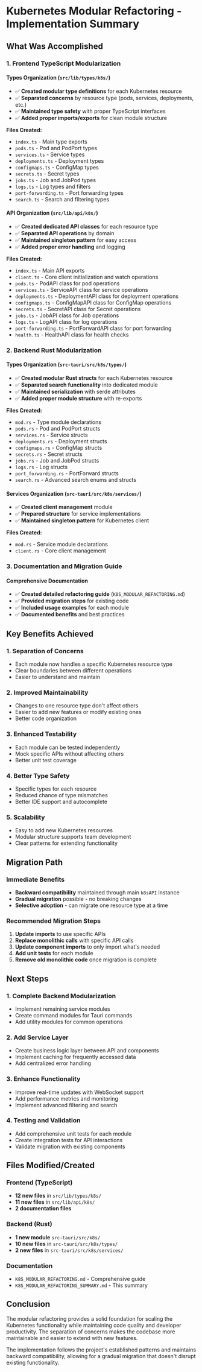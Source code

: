 # Kubernetes Modular Refactoring - Implementation Summary

## What Was Accomplished

### 1. **Frontend TypeScript Modularization**

#### Types Organization (`src/lib/types/k8s/`)
- ✅ **Created modular type definitions** for each Kubernetes resource
- ✅ **Separated concerns** by resource type (pods, services, deployments, etc.)
- ✅ **Maintained type safety** with proper TypeScript interfaces
- ✅ **Added proper imports/exports** for clean module structure

**Files Created:**
- `index.ts` - Main type exports
- `pods.ts` - Pod and PodPort types
- `services.ts` - Service types
- `deployments.ts` - Deployment types
- `configmaps.ts` - ConfigMap types
- `secrets.ts` - Secret types
- `jobs.ts` - Job and JobPod types
- `logs.ts` - Log types and filters
- `port-forwarding.ts` - Port forwarding types
- `search.ts` - Search and filtering types

#### API Organization (`src/lib/api/k8s/`)
- ✅ **Created dedicated API classes** for each resource type
- ✅ **Separated API operations** by domain
- ✅ **Maintained singleton pattern** for easy access
- ✅ **Added proper error handling** and logging

**Files Created:**
- `index.ts` - Main API exports
- `client.ts` - Core client initialization and watch operations
- `pods.ts` - PodAPI class for pod operations
- `services.ts` - ServiceAPI class for service operations
- `deployments.ts` - DeploymentAPI class for deployment operations
- `configmaps.ts` - ConfigMapAPI class for ConfigMap operations
- `secrets.ts` - SecretAPI class for Secret operations
- `jobs.ts` - JobAPI class for Job operations
- `logs.ts` - LogAPI class for log operations
- `port-forwarding.ts` - PortForwardAPI class for port forwarding
- `health.ts` - HealthAPI class for health checks

### 2. **Backend Rust Modularization**

#### Types Organization (`src-tauri/src/k8s/types/`)
- ✅ **Created modular Rust structs** for each Kubernetes resource
- ✅ **Separated search functionality** into dedicated module
- ✅ **Maintained serialization** with serde attributes
- ✅ **Added proper module structure** with re-exports

**Files Created:**
- `mod.rs` - Type module declarations
- `pods.rs` - Pod and PodPort structs
- `services.rs` - Service structs
- `deployments.rs` - Deployment structs
- `configmaps.rs` - ConfigMap structs
- `secrets.rs` - Secret structs
- `jobs.rs` - Job and JobPod structs
- `logs.rs` - Log structs
- `port_forwarding.rs` - PortForward structs
- `search.rs` - Advanced search enums and structs

#### Services Organization (`src-tauri/src/k8s/services/`)
- ✅ **Created client management** module
- ✅ **Prepared structure** for service implementations
- ✅ **Maintained singleton pattern** for Kubernetes client

**Files Created:**
- `mod.rs` - Service module declarations
- `client.rs` - Core client management

### 3. **Documentation and Migration Guide**

#### Comprehensive Documentation
- ✅ **Created detailed refactoring guide** (`K8S_MODULAR_REFACTORING.md`)
- ✅ **Provided migration steps** for existing code
- ✅ **Included usage examples** for each module
- ✅ **Documented benefits** and best practices

## Key Benefits Achieved

### 1. **Separation of Concerns**
- Each module now handles a specific Kubernetes resource type
- Clear boundaries between different operations
- Easier to understand and maintain

### 2. **Improved Maintainability**
- Changes to one resource type don't affect others
- Easier to add new features or modify existing ones
- Better code organization

### 3. **Enhanced Testability**
- Each module can be tested independently
- Mock specific APIs without affecting others
- Better unit test coverage

### 4. **Better Type Safety**
- Specific types for each resource
- Reduced chance of type mismatches
- Better IDE support and autocomplete

### 5. **Scalability**
- Easy to add new Kubernetes resources
- Modular structure supports team development
- Clear patterns for extending functionality

## Migration Path

### Immediate Benefits
- **Backward compatibility** maintained through main `k8sAPI` instance
- **Gradual migration** possible - no breaking changes
- **Selective adoption** - can migrate one resource type at a time

### Recommended Migration Steps
1. **Update imports** to use specific APIs
2. **Replace monolithic calls** with specific API calls
3. **Update component imports** to only import what's needed
4. **Add unit tests** for each module
5. **Remove old monolithic code** once migration is complete

## Next Steps

### 1. **Complete Backend Modularization**
- Implement remaining service modules
- Create command modules for Tauri commands
- Add utility modules for common operations

### 2. **Add Service Layer**
- Create business logic layer between API and components
- Implement caching for frequently accessed data
- Add centralized error handling

### 3. **Enhance Functionality**
- Improve real-time updates with WebSocket support
- Add performance metrics and monitoring
- Implement advanced filtering and search

### 4. **Testing and Validation**
- Add comprehensive unit tests for each module
- Create integration tests for API interactions
- Validate migration with existing components

## Files Modified/Created

### Frontend (TypeScript)
- **12 new files** in `src/lib/types/k8s/`
- **11 new files** in `src/lib/api/k8s/`
- **2 documentation files**

### Backend (Rust)
- **1 new module** `src-tauri/src/k8s/`
- **10 new files** in `src-tauri/src/k8s/types/`
- **2 new files** in `src-tauri/src/k8s/services/`

### Documentation
- `K8S_MODULAR_REFACTORING.md` - Comprehensive guide
- `K8S_MODULAR_REFACTORING_SUMMARY.md` - This summary

## Conclusion

The modular refactoring provides a solid foundation for scaling the Kubernetes functionality while maintaining code quality and developer productivity. The separation of concerns makes the codebase more maintainable and easier to extend with new features.

The implementation follows the project's established patterns and maintains backward compatibility, allowing for a gradual migration that doesn't disrupt existing functionality.
